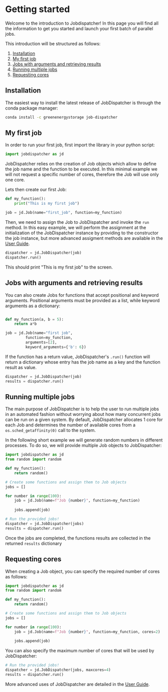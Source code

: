 # Getting started

Welcome to the introduction to Jobdispatcher! In this page you will find all the information to get you started and launch your first batch of parallel jobs.

This introduction will be structured as follows:
1. [Installation](#installation)
2. [My first job](#my-first-job)
3. [Jobs with arguments and retrieving results](#jobs-with-arguments-and-retrieving-results)
4. [Running multiple jobs](#running-multiple-jobs)
5. [Requesting cores](#requesting-cores) 
 
## Installation
The easiest way to install the latest release of JobDispatcher is through the conda package manager:

```bash
conda install -c greenenergystorage job-dispatcher
```


## My first job
In order to run your first job, first import the library in your python script:
```python
import jobdispatcher as jd
```

JobDispatcher relies on the creation of Job objects which allow to define the job name and the function to be executed. In this minimal example we will not request a specific number of cores, therefore the Job will use only one core.

Lets then create our first Job:

```python
def my_function():
	print("This is my first job")

job = jd.Job(name="first_job", function=my_function)
```

Then, we need to assign the Job to JobDispatcher and invoke the `run` method. In this easy example, we will perform the assignment at the initialization of the JobDispatcher instance by providing to the constructor the job instance, but more advanced assigment methods are available in the [User Guide](user-guide/intro).

```python
dispatcher = jd.JobDispatcher(job)
dispatcher.run()
```

This should print "This is my first job" to the screen.


## Jobs with arguments and retrieving results
You can also create Jobs for functions that accept positional and keyword arguments. Positional arguments must be provided as a list, while keyword arguments as a dictionary:

```python

def my_function(a, b = 5):
	return a*b

job = jd.Job(name="first job", 
		 function=my_function,  	    
 	     arguments=[2],
	     keyword_arguments={'b': 6})
```

If the function has a return value, JobDispatcher's `.run()` function will return a dictionary whose entry has the job name as a key and the function result as value.

```python
dispatcher = jd.JobDispatcher(job)
results = dispatcher.run()	
```

## Running multiple jobs
The main purpose of JobDispatcher is to help the user to run multiple jobs in an automated fashion without worrying about how many concurrent jobs can be run on a given system. By default, JobDispatcher allocates 1 core for each Job and determines the number of available cores from a `os.sched_getaffinity(0)` call to the system.

In the following short example we will generate random numbers in different processes. To do so, we will provide multiple Job objects to JobDispatcher:

```python
import jobdispatcher as jd
from random import random

def my_function():
	return random()

# Create some functions and assign them to Job objects
jobs = []

for number in range(100):
	job = jd.Job(name=f"Job {number}", function=my_function)
	
	jobs.append(job)

# Run the provided jobs!
dispatcher = jd.JobDispatcher(jobs)
results = dispatcher.run()

```

Once the jobs are completed, the functions results are collected in the returned `results` dictionary


## Requesting cores
When creating a Job object, you can specify the required number of cores as follows:

```python
import jobdispatcher as jd
from random import random

def my_function():
	return random()

# Create some functions and assign them to Job objects
jobs = []

for number in range(100):
	job = jd.Job(name=f"Job {number}", function=my_function, cores=2)
	
	jobs.append(job)
```

You can also specify the maximum number of cores that will be used by JobDispatcher:

```python
# Run the provided jobs!
dispatcher = jd.JobDispatcher(jobs, maxcores=4)
results = dispatcher.run()
```

More advanced uses of JobDispatcher are detailed in the [User Guide](user-guide/intro).
